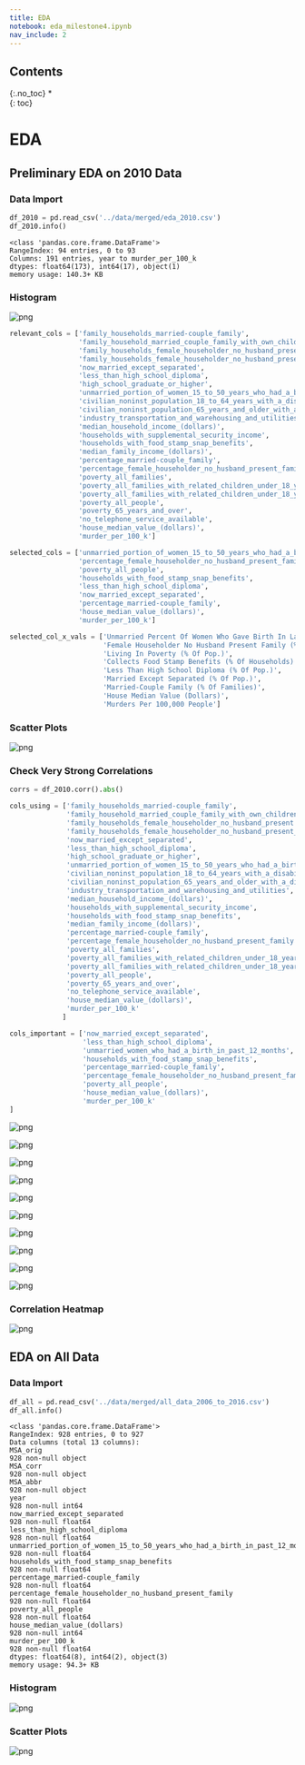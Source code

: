 ```yaml
---
title: EDA
notebook: eda_milestone4.ipynb
nav_include: 2
---
```


## Contents
{:.no_toc}
*  
{: toc}

# EDA

## Preliminary EDA on 2010 Data

### Data Import

```python
df_2010 = pd.read_csv('../data/merged/eda_2010.csv')
df_2010.info()
```

    <class 'pandas.core.frame.DataFrame'>
    RangeIndex: 94 entries, 0 to 93
    Columns: 191 entries, year to murder_per_100_k
    dtypes: float64(173), int64(17), object(1)
    memory usage: 140.3+ KB

### Histogram

![png](EDA_files/eda_milestone4_7_0.png)

```python
relevant_cols = ['family_households_married-couple_family',
                 'family_household_married_couple_family_with_own_children_under_18_years',
                 'family_households_female_householder_no_husband_present',
                 'family_households_female_householder_no_husband_present_with_own_children_under_18',
                 'now_married_except_separated',
                 'less_than_high_school_diploma',
                 'high_school_graduate_or_higher',
                 'unmarried_portion_of_women_15_to_50_years_who_had_a_birth_in_past_12_months',
                 'civilian_noninst_population_18_to_64_years_with_a_disability',
                 'civilian_noninst_population_65_years_and_older_with_a_disability',
                 'industry_transportation_and_warehousing_and_utilities',
                 'median_household_income_(dollars)',
                 'households_with_supplemental_security_income',
                 'households_with_food_stamp_snap_benefits',
                 'median_family_income_(dollars)',
                 'percentage_married-couple_family',
                 'percentage_female_householder_no_husband_present_family',
                 'poverty_all_families',
                 'poverty_all_families_with_related_children_under_18_years',
                 'poverty_all_families_with_related_children_under_18_years_with_related_children_under_5_years_only',
                 'poverty_all_people',
                 'poverty_65_years_and_over',
                 'no_telephone_service_available',
                 'house_median_value_(dollars)',
                 'murder_per_100_k']
```

```python
selected_cols = ['unmarried_portion_of_women_15_to_50_years_who_had_a_birth_in_past_12_months',
                 'percentage_female_householder_no_husband_present_family',
                 'poverty_all_people',
                 'households_with_food_stamp_snap_benefits',
                 'less_than_high_school_diploma',
                 'now_married_except_separated',
                 'percentage_married-couple_family',
                 'house_median_value_(dollars)',
                 'murder_per_100_k']
```

```python
selected_col_x_vals = ['Unmarried Percent Of Women Who Gave Birth In Last 12 Months',
                       'Female Householder No Husband Present Family (% Of Families)',
                       'Living In Poverty (% Of Pop.)',
                       'Collects Food Stamp Benefits (% Of Households)',
                       'Less Than High School Diploma (% Of Pop.)',
                       'Married Except Separated (% Of Pop.)',
                       'Married-Couple Family (% Of Families)',
                       'House Median Value (Dollars)',
                       'Murders Per 100,000 People']
```

### Scatter Plots

![png](EDA_files/eda_milestone4_13_0.png)

### Check Very Strong Correlations

```python
corrs = df_2010.corr().abs()
```

```python
cols_using = ['family_households_married-couple_family',
              'family_household_married_couple_family_with_own_children_under_18_years',
              'family_households_female_householder_no_husband_present',
              'family_households_female_householder_no_husband_present_with_own_children_under_18',
              'now_married_except_separated',
              'less_than_high_school_diploma',
              'high_school_graduate_or_higher',
              'unmarried_portion_of_women_15_to_50_years_who_had_a_birth_in_past_12_months',
              'civilian_noninst_population_18_to_64_years_with_a_disability',
              'civilian_noninst_population_65_years_and_older_with_a_disability',
              'industry_transportation_and_warehousing_and_utilities',
              'median_household_income_(dollars)',
              'households_with_supplemental_security_income',
              'households_with_food_stamp_snap_benefits',
              'median_family_income_(dollars)',
              'percentage_married-couple_family',
              'percentage_female_householder_no_husband_present_family',
              'poverty_all_families',
              'poverty_all_families_with_related_children_under_18_years',
              'poverty_all_families_with_related_children_under_18_years_with_related_children_under_5_years_only',
              'poverty_all_people',
              'poverty_65_years_and_over',
              'no_telephone_service_available',
              'house_median_value_(dollars)',
              'murder_per_100_k'
             ]
```

```python
cols_important = ['now_married_except_separated',
                  'less_than_high_school_diploma',
                  'unmarried_women_who_had_a_birth_in_past_12_months',
                  'households_with_food_stamp_snap_benefits',
                  'percentage_married-couple_family',
                  'percentage_female_householder_no_husband_present_family',
                  'poverty_all_people',
                  'house_median_value_(dollars)',
                  'murder_per_100_k'
]
```

![png](EDA_files/eda_milestone4_20_1.png)

![png](EDA_files/eda_milestone4_20_2.png)

![png](EDA_files/eda_milestone4_20_3.png)

![png](EDA_files/eda_milestone4_20_4.png)

![png](EDA_files/eda_milestone4_20_5.png)

![png](EDA_files/eda_milestone4_20_6.png)

![png](EDA_files/eda_milestone4_20_7.png)

![png](EDA_files/eda_milestone4_20_8.png)

![png](EDA_files/eda_milestone4_20_9.png)

![png](EDA_files/eda_milestone4_21_1.png)

### Correlation Heatmap

![png](EDA_files/eda_milestone4_24_0.png)

## EDA on All Data

### Data Import

```python
df_all = pd.read_csv('../data/merged/all_data_2006_to_2016.csv')
df_all.info()
```

    <class 'pandas.core.frame.DataFrame'>
    RangeIndex: 928 entries, 0 to 927
    Data columns (total 13 columns):
    MSA_orig                                                                       928 non-null object
    MSA_corr                                                                       928 non-null object
    MSA_abbr                                                                       928 non-null object
    year                                                                           928 non-null int64
    now_married_except_separated                                                   928 non-null float64
    less_than_high_school_diploma                                                  928 non-null float64
    unmarried_portion_of_women_15_to_50_years_who_had_a_birth_in_past_12_months    928 non-null float64
    households_with_food_stamp_snap_benefits                                       928 non-null float64
    percentage_married-couple_family                                               928 non-null float64
    percentage_female_householder_no_husband_present_family                        928 non-null float64
    poverty_all_people                                                             928 non-null float64
    house_median_value_(dollars)                                                   928 non-null int64
    murder_per_100_k                                                               928 non-null float64
    dtypes: float64(8), int64(2), object(3)
    memory usage: 94.3+ KB

### Histogram

![png](EDA_files/eda_milestone4_29_0.png)

### Scatter Plots

![png](EDA_files/eda_milestone4_31_0.png)